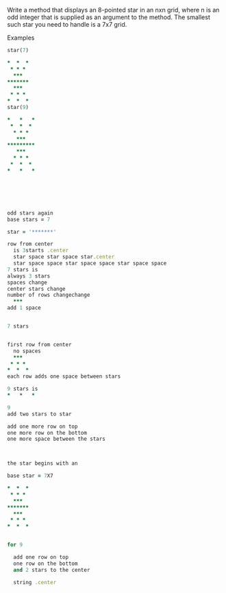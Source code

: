 Write a method that displays an 8-pointed star in an nxn grid, where n is an odd integer that is supplied as an argument to the method. The smallest such star you need to handle is a 7x7 grid.

Examples
```ruby
star(7)

*  *  *
 * * *
  ***
*******
  ***
 * * *
*  *  *
star(9)

*   *   *
 *  *  *
  * * *
   ***
*********
   ***
  * * *
 *  *  *
*   *   *






odd stars again
base stars = 7

star = '*******'

row from center
  is 3starts .center
  star space star space star.center 
  star space space star space space star space space 
7 stars is
always 3 stars
spaces change
center stars change
number of rows changechange 
  ***  
add 1 space


7 stars


first row from center
  no spaces
  ***  
 * * * 
*  *  *  
each row adds one space between stars

9 stars is 
*   *   *

9 
add two stars to star

add one more row on top
one more row on the bottom
one more space between the stars



the star begins with an 

base star = 7X7

*  *  *
 * * *
  ***
*******
  ***
 * * *
*  *  *


for 9

  add one row on top
  one row on the bottom
  and 2 stars to the center

  string .center

























